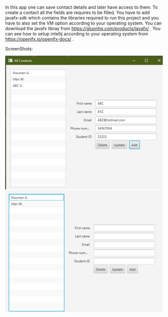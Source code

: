 In this app one can save contact details and later have access to them. To create a contact all the fields are requires to be
filled.
You have to add javafx-sdk which contains the libraries required to run this project and you have to also set the VM option 
according to your operating system.
You can download the javafx libray from https://gluonhq.com/products/javafx/ .
You can see how to setup intellij according to your operating system from https://openjfx.io/openjfx-docs/ .

ScreenShots:

![](screenshots/Screenshot1.png)
![](screenshots/Screenshot2.png)